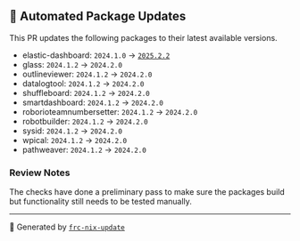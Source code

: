 ## 🤖 Automated Package Updates

This PR updates the following packages to their latest available versions.

- elastic-dashboard: `2024.1.0` -> [`2025.2.2`](https://github.com/Gold872/elastic-dashboard/releases/tag/v2025.2.2)
- glass: `2024.1.2` -> `2024.2.0`
- outlineviewer: `2024.1.2` -> `2024.2.0`
- datalogtool: `2024.1.2` -> `2024.2.0`
- shuffleboard: `2024.1.2` -> `2024.2.0`
- smartdashboard: `2024.1.2` -> `2024.2.0`
- roborioteamnumbersetter: `2024.1.2` -> `2024.2.0`
- robotbuilder: `2024.1.2` -> `2024.2.0`
- sysid: `2024.1.2` -> `2024.2.0`
- wpical: `2024.1.2` -> `2024.2.0`
- pathweaver: `2024.1.2` -> `2024.2.0`

### Review Notes
The checks have done a preliminary pass to make sure the packages build but functionality still needs to be tested manually.

---
🤖 Generated by [`frc-nix-update`](https://github.com/frc4451/frc-nix)
